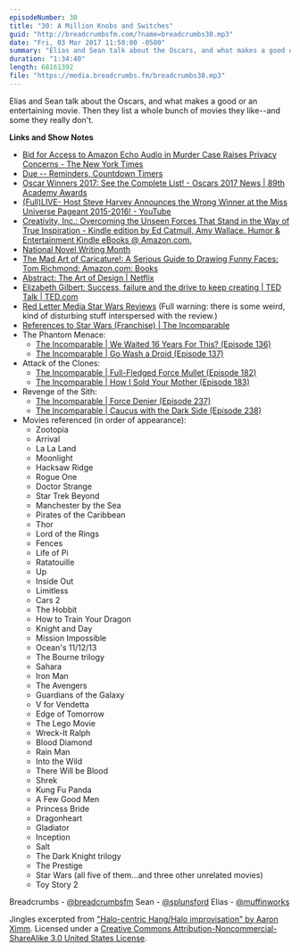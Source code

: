 ```yaml
---
episodeNumber: 30
title: "30: A Million Knobs and Switches"
guid: "http://breadcrumbsfm.com/?name=breadcrumbs30.mp3"
date: "Fri, 03 Mar 2017 11:50:00 -0500"
summary: "Elias and Sean talk about the Oscars, and what makes a good or an entertaining movie. Then they list a whole bunch of movies they like—and some they really don't."
duration: "1:34:40"
length: 68161392
file: "https://media.breadcrumbs.fm/breadcrumbs30.mp3"
---
```

Elias and Sean talk about the Oscars, and what makes a good or an entertaining movie. Then they list a whole bunch of movies they like--and some they really don't.

**Links and Show Notes** 
- [ Bid for Access to Amazon Echo Audio in Murder Case Raises Privacy Concerns - The New York Times](https://www.nytimes.com/2016/12/28/business/amazon-echo-murder-case-arkansas.html?smprod=nytcore-ipad&smid=nytcore-ipad-share&_r=1)
- [ Due -- Reminders, Countdown Timers](https://itunes.apple.com/us/app/due-reminders-countdown-timers/id390017969?mt=8&uo=4)
- [ Oscar Winners 2017: See the Complete List! - Oscars 2017 News | 89th Academy Awards](http://oscar.go.com/news/winners/oscar-winners-2017-see-the-complete-list)
- [(Full)LIVE- Host Steve Harvey Announces the Wrong Winner at the Miss Universe Pageant 2015-2016! - YouTube](https://youtu.be/68OVyIJqvxI)
- [Creativity, Inc.: Overcoming the Unseen Forces That Stand in the Way of True Inspiration - Kindle edition by Ed Catmull, Amy Wallace. Humor & Entertainment Kindle eBooks @ Amazon.com.](http://www.amazon.com/dp/B00FUZQYBO/?tag=breadcrumbsfm-20)
- [National Novel Writing Month](http://nanowrimo.org/)
- [The Mad Art of Caricature!: A Serious Guide to Drawing Funny Faces: Tom Richmond: Amazon.com: Books](http://www.amazon.com/dp/098357670X/?tag=breadcrumbsfm-20)
- [Abstract: The Art of Design | Netflix](https://www.netflix.com/title/80057883?s=i)
- [ Elizabeth Gilbert: Success, failure and the drive to keep creating | TED Talk | TED.com](https://www.ted.com/talks/elizabeth_gilbert_success_failure_and_the_drive_to_keep_creating)
- [Red Letter Media Star Wars Reviews](http://redlettermedia.com/plinkett/star-wars/) (Full warning: there is some weird, kind of disturbing stuff interspersed with the review.)
- [References to Star Wars (Franchise) | The Incomparable](https://www.theincomparable.com/work/starwars/)
- The Phantom Menace: 
    - [The Incomparable | We Waited 16 Years For This? (Episode 136)](https://www.theincomparable.com/theincomparable/136)
    - [The Incomparable | Go Wash a Droid (Episode 137)](https://www.theincomparable.com/theincomparable/137/)
- Attack of the Clones: 
    - [The Incomparable | Full-Fledged Force Mullet (Episode 182)](https://www.theincomparable.com/theincomparable/182/)
    - [The Incomparable | How I Sold Your Mother (Episode 183)](https://www.theincomparable.com/theincomparable/183/)
- Revenge of the Sith: 
    - [The Incomparable | Force Denier (Episode 237)](https://www.theincomparable.com/theincomparable/237/)
    - [The Incomparable | Caucus with the Dark Side (Episode 238)](https://www.theincomparable.com/theincomparable/238/)
- Movies referenced (in order of appearance): 
    - Zootopia
    - Arrival
    - La La Land
    - Moonlight
    - Hacksaw Ridge
    - Rogue One
    - Doctor Strange
    - Star Trek Beyond
    - Manchester by the Sea
    - Pirates of the Caribbean
    - Thor
    - Lord of the Rings
    - Fences
    - Life of Pi
    - Ratatouille
    - Up
    - Inside Out
    - Limitless
    - Cars 2
    - The Hobbit
    - How to Train Your Dragon
    - Knight and Day
    - Mission Impossible
    - Ocean's 11/12/13
    - The Bourne trilogy
    - Sahara
    - Iron Man
    - The Avengers
    - Guardians of the Galaxy
    - V for Vendetta
    - Edge of Tomorrow
    - The Lego Movie
    - Wreck-It Ralph
    - Blood Diamond
    - Rain Man
    - Into the Wild
    - There Will be Blood
    - Shrek
    - Kung Fu Panda
    - A Few Good Men
    - Princess Bride
    - Dragonheart
    - Gladiator
    - Inception
    - Salt
    - The Dark Knight trilogy
    - The Prestige
    - Star Wars (all five of them…and three other unrelated movies)
    - Toy Story 2

Breadcrumbs - [@breadcrumbsfm](https://twitter.com/breadcrumbsfm) Sean - [@splunsford](https://twitter.com/splunsford) Elias - [@muffinworks](https://twitter.com/muffinworks)

Jingles excerpted from [ "Halo-centric Hang/Halo improvisation" by Aaron Ximm](http://freemusicarchive.org/music/aaron_ximm/handpans_and_the_hang/). Licensed under a [Creative Commons Attribution-Noncommercial-ShareAlike 3.0 United States License](http://creativecommons.org/licenses/by-nc-sa/3.0/us/).